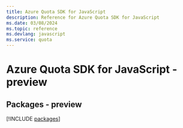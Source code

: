 ```yaml
---
title: Azure Quota SDK for JavaScript
description: Reference for Azure Quota SDK for JavaScript
ms.date: 03/08/2024
ms.topic: reference
ms.devlang: javascript
ms.service: quota
---
```

# Azure Quota SDK for JavaScript - preview
## Packages - preview
[!INCLUDE [packages](quota-index.md)]